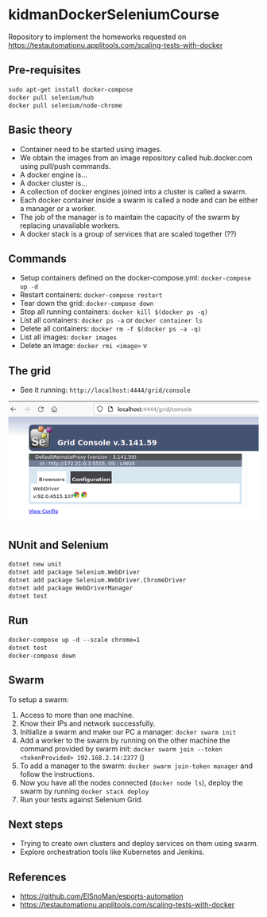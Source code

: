 # kidmanDockerSeleniumCourse
Repository to implement the homeworks requested on https://testautomationu.applitools.com/scaling-tests-with-docker

## Pre-requisites
```
sudo apt-get install docker-compose
docker pull selenium/hub
docker pull selenium/node-chrome
```

## Basic theory
* Container need to be started using images.
* We obtain the images from an image repository called hub.docker.com using pull/push commands.
* A docker engine is...
* A docker cluster is... 
* A collection of docker engines joined into a cluster is called a swarm.
* Each docker container inside a swarm is called a node and can be either a manager or a worker.
* The job of the manager is to maintain the capacity of the swarm by replacing unavailable workers.
* A docker stack is a group of services that are scaled together (??)

## Commands
* Setup containers defined on the docker-compose.yml: `docker-compose up -d`
* Restart containers: `docker-compose restart`
* Tear down the grid: `docker-compose down`
* Stop all running containers: `docker kill $(docker ps -q)`
* List all containers: `docker ps -a` or `docker container ls`
* Delete all containers: `docker rm -f $(docker ps -a -q)`
* List all images: `docker images`
* Delete an image: `docker rmi <image>` v
## The grid
* See it running: `http://localhost:4444/grid/console`

![](img/gridRunning.png)

## NUnit and Selenium
```
dotnet new unit
dotnet add package Selenium.WebDriver
dotnet add package Selenium.WebDriver.ChromeDriver
dotnet add package WebDriverManager
dotnet test
```

## Run
```
docker-compose up -d --scale chrome=1
dotnet test
docker-compose down
```

## Swarm
To setup a swarm:
1. Access to more than one machine.
2. Know their IPs and network successfully.
3. Initialize a swarm and make our PC a manager: `docker swarm init`
4. Add a worker to the swarm by running on the other machine the command provided by swarm init: `docker swarm join --token <tokenProvided> 192.168.2.14:2377` ()
5. To add a manager to the swarm: `docker swarm join-token manager` and follow the instructions.
6. Now you have all the nodes connected (`docker node ls`), deploy the swarm by running `docker stack deploy`
7. Run your tests against Selenium Grid.

## Next steps
* Trying to create own clusters and deploy services on them using swarm.
* Explore orchestration tools like Kubernetes and Jenkins.

## References
* https://github.com/ElSnoMan/esports-automation
* https://testautomationu.applitools.com/scaling-tests-with-docker
